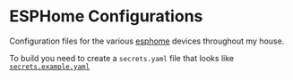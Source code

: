 # ESPHome Configurations

Configuration files for the various [esphome](https://esphome.io/index.html) devices throughout my house.

To build you need to create a `secrets.yaml` file that looks like [`secrets.example.yaml`](secrets.example.yaml)

